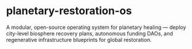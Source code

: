 # planetary-restoration-os
A modular, open-source operating system for planetary healing — deploy city-level biosphere recovery plans, autonomous funding DAOs, and regenerative infrastructure blueprints for global restoration.
